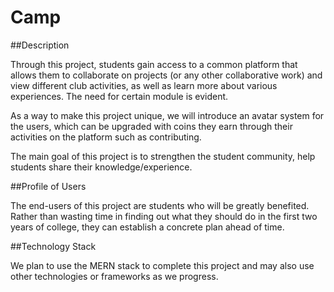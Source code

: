 # Camp
##Description <br>
  
  Through this project, students gain access to a common platform that allows them to collaborate on projects (or any other collaborative work) and view different club activities, as well as learn more about various experiences. The need for certain module is evident.<br>

As a way to make this project unique, we will introduce an avatar system for the users, which can be upgraded with coins they earn through their activities on the platform such as contributing. <br>

The main goal of this project is to strengthen the student community, help students share their knowledge/experience. <br>


##Profile of Users <br>

The end-users of this project are students who will be greatly benefited. Rather than wasting time in finding out what they should do in the first two years of college, they can establish a concrete plan ahead of time. <br>

##Technology Stack <br>

We plan to use the MERN stack to complete this project and may also use other technologies or frameworks as we progress.<br>
